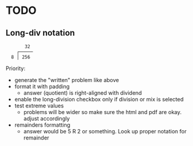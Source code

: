 # TODO

## Long-div notation

```
       32
    ┌─────
  8 │ 256

```

Priority:

- generate the "written" problem like above
- format it with padding
  - answer (quotient) is right-aligned with dividend
- enable the long-division checkbox only if division or mix is selected 
- test extreme values
  - problems will be wider so make sure the html and pdf are okay. adjust accordingly
- remainders formatting
  - answer would be 5 R 2 or something. Look up proper notation for remainder
